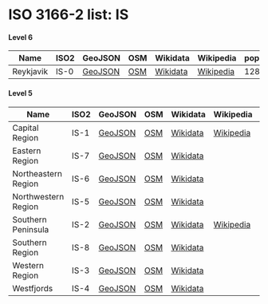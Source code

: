 # ISO 3166-2 list: IS


#### Level 6
Name | ISO2 | GeoJSON | OSM | Wikidata | Wikipedia | population 
--- | --- | --- | --- | --- | --- | --- 
Reykjavik | IS-0 | [GeoJSON](../../export/geojson/q7/iso2/IS/IS-0.geojson) | [OSM](https://www.openstreetmap.org/relation/2580605) | [Wikidata](https://www.wikidata.org/wiki/Q1764) | [Wikipedia](http://en.wikipedia.org/wiki/is%3AReykjav%C3%ADk) | 128793


#### Level 5
Name | ISO2 | GeoJSON | OSM | Wikidata | Wikipedia | population 
--- | --- | --- | --- | --- | --- | --- 
Capital Region | IS-1 | [GeoJSON](../../export/geojson/q7/iso2/IS/IS-1.geojson) | [OSM](https://www.openstreetmap.org/relation/3881596) | [Wikidata](https://www.wikidata.org/wiki/Q203304) | [Wikipedia](http://en.wikipedia.org/wiki/is%3AH%C3%B6fu%C3%B0borgarsv%C3%A6%C3%B0i%C3%B0) | 213619
Eastern Region | IS-7 | [GeoJSON](../../export/geojson/q7/iso2/IS/IS-7.geojson) | [OSM](https://www.openstreetmap.org/relation/4001011) | [Wikidata](https://www.wikidata.org/wiki/Q220663) |  | 15300
Northeastern Region | IS-6 | [GeoJSON](../../export/geojson/q7/iso2/IS/IS-6.geojson) | [OSM](https://www.openstreetmap.org/relation/4001055) | [Wikidata](https://www.wikidata.org/wiki/Q241551) |  | 29361
Northwestern Region | IS-5 | [GeoJSON](../../export/geojson/q7/iso2/IS/IS-5.geojson) | [OSM](https://www.openstreetmap.org/relation/4001076) | [Wikidata](https://www.wikidata.org/wiki/Q210866) |  | 7392
Southern Peninsula | IS-2 | [GeoJSON](../../export/geojson/q7/iso2/IS/IS-2.geojson) | [OSM](https://www.openstreetmap.org/relation/4002388) | [Wikidata](https://www.wikidata.org/wiki/Q212768) | [Wikipedia](http://en.wikipedia.org/wiki/is%3ASu%C3%B0urnes) | 21431
Southern Region | IS-8 | [GeoJSON](../../export/geojson/q7/iso2/IS/IS-8.geojson) | [OSM](https://www.openstreetmap.org/relation/4002410) | [Wikidata](https://www.wikidata.org/wiki/Q204796) |  | 23311
Western Region | IS-3 | [GeoJSON](../../export/geojson/q7/iso2/IS/IS-3.geojson) | [OSM](https://www.openstreetmap.org/relation/4001119) | [Wikidata](https://www.wikidata.org/wiki/Q221791) |  | 15766
Westfjords | IS-4 | [GeoJSON](../../export/geojson/q7/iso2/IS/IS-4.geojson) | [OSM](https://www.openstreetmap.org/relation/4001093) | [Wikidata](https://www.wikidata.org/wiki/Q727267) |  | 6883
